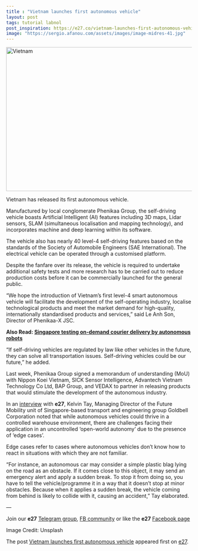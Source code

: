 ```yaml
---
title : "Vietnam launches first autonomous vehicle"
layout: post
tags: tutorial labnol
post_inspiration: https://e27.co/vietnam-launches-first-autonomous-vehicle-20210329/
image: "https://sergio.afanou.com/assets/images/image-midres-41.jpg"
---
```


<img loading="lazy" class="aligncenter size-full wp-image-238673" src="https://e27.co/wp-content/uploads/2019/08/AnVui_Vietnam_logistics_transportation_VinaCapitalVentures.jpg" alt="Vietnam" width="690" height="390" />
<p>Vietnam has released its first autonomous vehicle.</p>
<p>Manufactured by local conglomerate Phenikaa Group, the self-driving vehicle boasts Artificial Intelligent (AI) features including 3D maps, Lidar sensors, SLAM (simultaneous localisation and mapping technology), and incorporates machine and deep learning within its software.</p>
<p>The vehicle also has nearly 40 level-4 self-driving features based on the standards of the Society of Automobile Engineers (SAE International). The electrical vehicle can be operated through a customised platform.</p>
<p>Despite the fanfare over its release, the vehicle is required to undertake additional safety tests and more research has to be carried out to reduce production costs before it can be commercially launched for the general public.</p>
<p>&#8220;We hope the introduction of Vietnam&#8217;s first level-4 smart autonomous vehicle will facilitate the development of the self-operating industry, localise technological products and meet the market demand for high-quality, internationally standardised products and services,&#8221; said Le Anh Son, Director of Phenikaa-X JSC.</p>
<p><strong>Also Read: <a rel="follow" href="https://e27.co/singapore-testing-on-demand-courier-delivery-by-autonomous-robots-20210312/">Singapore testing on-demand courier delivery by autonomous robots</a></strong></p>
<p>&#8220;If self-driving vehicles are regulated by law like other vehicles in the future, they can solve all transportation issues. Self-driving vehicles could be our future,&#8221; he added.</p>
<p>Last week, Phenikaa Group signed a memorandum of understanding (MoU) with Nippon Koei Vietnam, SICK Sensor Intelligence, Advantech Vietnam Technology Co Ltd, BAP Group, and VEDAX to partner in releasing products that would stimulate the development of the autonomous industry.</p>
<p>In an <a rel="follow" href="https://e27.co/goldbell-looking-to-foray-into-autonomous-mobility-space-says-future-mobility-unit-md-kelvin-tay-20210310/">interview</a> with <strong>e27</strong>, Kelvin Tay, Managing Director of the Future Mobility unit of Singapore-based transport and engineering group Goldbell Corporation noted that while autonomous vehicles could thrive in a controlled warehouse environment, there are challenges facing their application in an uncontrolled &#8216;open-world autonomy&#8217; due to the presence of &#8216;edge cases&#8217;.</p>
<p><span >Edge cases refer to cases where autonomous vehicles don’t know how to react in situations with which they are not familiar.</span></p>
<p><span >“For instance, an autonomous car may consider a simple plastic blag lying on the road as an obstacle. If it comes close to this object, it may send an emergency alert and apply a sudden break. To stop it from doing so, you have to tell the vehicle/programme it in a way that it doesn’t stop at minor obstacles. Because when it applies a sudden break, the vehicle coming from behind is likely to collide with it, causing an accident,” Tay elaborated.</span></p>
<p>—</p>
<p data-pm-slice="1 1 []">Join our <strong>e27</strong> <a class="ProsemirrorEditor-link" rel="follow" href="https://t.me/joinchat/HmTbfBcGCZeykhM8NOlQ-g" rel="follow" >Telegram group</a>, <a class="ProsemirrorEditor-link" rel="follow" href="https://www.facebook.com/groups/e27co/permalink/886904662065955/" rel="follow" >FB community</a> or like the <strong>e27</strong> <a class="ProsemirrorEditor-link" rel="follow" href="https://www.facebook.com/e27/?ref=your_pages" rel="follow" >Facebook page</a></p>
<p data-pm-slice="1 1 []">Image Credit: Unsplash</p>
<p>The post <a rel="nofollow" href="https://e27.co/vietnam-launches-first-autonomous-vehicle-20210329/">Vietnam launches first autonomous vehicle</a> appeared first on <a rel="nofollow" href="https://e27.co">e27</a>.</p>

